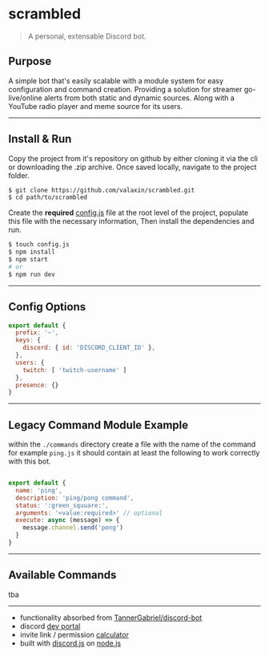 # scrambled

> A personal, extensable Discord bot.

## Purpose

A simple bot that's easily scalable with a module system for easy configuration and command creation. Providing a solution for streamer go-live/online alerts from both static and dynamic sources. Along with a YouTube radio player and meme source for its users.

---

## Install & Run 

Copy the project from it's repository on github by either cloning it via the cli or downloading the .zip archive. Once saved locally, navigate to the project folder. 

```bash
$ git clone https://github.com/valaxin/scrambled.git
$ cd path/to/scrambled
```

Create the **required** [config.js](/#options) file at the root level of the project, populate this file with the necessary information, Then install the dependencies and run. 

```bash
$ touch config.js
$ npm install
$ npm start
# or
$ npm run dev 
```

---

## Config Options

```javascript
export default {
  prefix: '~',
  keys: {
    discord: { id: 'DISCORD_CLIENT_ID' },
  },
  users: {
    twitch: [ 'twitch-username' ]
  },
  presence: {}
}
```

---

## Legacy Command Module Example

within the `./commands` directory create a file with the name of the command for example `ping.js` it should contain at least the following to work correctly with this bot.

```javascript

export default {
  name: 'ping',
  description: 'ping/pong command',
  status: ':green_squuare:',
  arguments: '<value:required>' // optional
  execute: async (message) => {
    message.channel.send('pong')
  }
}
```

---

## Available Commands

tba

---

- functionality absorbed from [TannerGabriel/discord-bot](https://github.com/TannerGabriel/discord-bot)
- discord [dev portal](https://discord.com/developers)
- invite link / permission [calculator](https://discordapi.com/permissions.html)
- built with [discord.js](https://github.com/discordjs/discord.js) on [node.js](https://nodejs.org)
